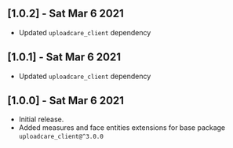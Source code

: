 ## [1.0.2] - Sat Mar 6 2021

* Updated `uploadcare_client` dependency 

## [1.0.1] - Sat Mar 6 2021

* Updated `uploadcare_client` dependency 

## [1.0.0] - Sat Mar 6 2021

* Initial release.
* Added measures and face entities extensions for base package `uploadcare_client@^3.0.0` 
